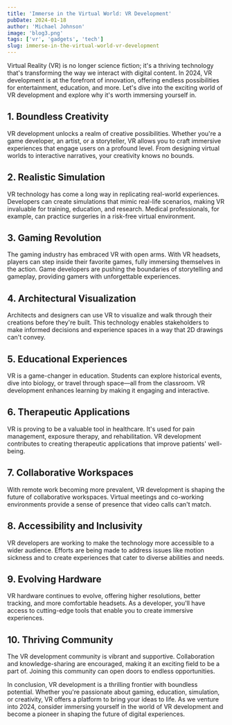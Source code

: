 ```yaml
---
title: 'Immerse in the Virtual World: VR Development'
pubDate: 2024-01-18
author: 'Michael Johnson'
image: 'blog3.png'
tags: ['vr', 'gadgets', 'tech']
slug: immerse-in-the-virtual-world-vr-development
---
```


Virtual Reality (VR) is no longer science fiction; it's a thriving technology that's transforming the way we interact with digital content. In 2024, VR development is at the forefront of innovation, offering endless possibilities for entertainment, education, and more. Let's dive into the exciting world of VR development and explore why it's worth immersing yourself in.

## **1. Boundless Creativity**

VR development unlocks a realm of creative possibilities. Whether you're a game developer, an artist, or a storyteller, VR allows you to craft immersive experiences that engage users on a profound level. From designing virtual worlds to interactive narratives, your creativity knows no bounds.

## **2. Realistic Simulation**

VR technology has come a long way in replicating real-world experiences. Developers can create simulations that mimic real-life scenarios, making VR invaluable for training, education, and research. Medical professionals, for example, can practice surgeries in a risk-free virtual environment.

## **3. Gaming Revolution**

The gaming industry has embraced VR with open arms. With VR headsets, players can step inside their favorite games, fully immersing themselves in the action. Game developers are pushing the boundaries of storytelling and gameplay, providing gamers with unforgettable experiences.

## **4. Architectural Visualization**

Architects and designers can use VR to visualize and walk through their creations before they're built. This technology enables stakeholders to make informed decisions and experience spaces in a way that 2D drawings can't convey.

## **5. Educational Experiences**

VR is a game-changer in education. Students can explore historical events, dive into biology, or travel through space—all from the classroom. VR development enhances learning by making it engaging and interactive.

## **6. Therapeutic Applications**

VR is proving to be a valuable tool in healthcare. It's used for pain management, exposure therapy, and rehabilitation. VR development contributes to creating therapeutic applications that improve patients' well-being.

## **7. Collaborative Workspaces**

With remote work becoming more prevalent, VR development is shaping the future of collaborative workspaces. Virtual meetings and co-working environments provide a sense of presence that video calls can't match.

## **8. Accessibility and Inclusivity**

VR developers are working to make the technology more accessible to a wider audience. Efforts are being made to address issues like motion sickness and to create experiences that cater to diverse abilities and needs.

## **9. Evolving Hardware**

VR hardware continues to evolve, offering higher resolutions, better tracking, and more comfortable headsets. As a developer, you'll have access to cutting-edge tools that enable you to create immersive experiences.

## **10. Thriving Community**

The VR development community is vibrant and supportive. Collaboration and knowledge-sharing are encouraged, making it an exciting field to be a part of. Joining this community can open doors to endless opportunities.

In conclusion, VR development is a thrilling frontier with boundless potential. Whether you're passionate about gaming, education, simulation, or creativity, VR offers a platform to bring your ideas to life. As we venture into 2024, consider immersing yourself in the world of VR development and become a pioneer in shaping the future of digital experiences.

